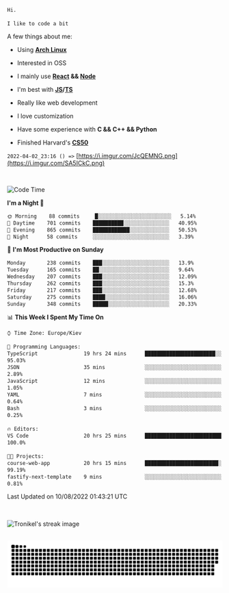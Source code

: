 ```
Hi.

I like to code a bit
```

A few things about me:

-   Using **[Arch Linux](https://archlinux.org/)**

-   Interested in OSS

-   I mainly use **[React](https://reactjs.org/) && [Node](https://nodejs.org/en/)**

-   I'm best with **[JS](https://www.javascript.com/)/[TS](https://www.typescriptlang.org/)**

-   Really like web development

-   I love customization

-   Have some experience with **C && C++ && Python**

-   Finished Harvard's **[CS50](https://cs50.harvard.edu)**

`2022-04-02_23:16 () =>` [https://i.imgur.com/JcQEMNG.png](https://i.imgur.com/SA5ICkC.png)

<br>

<!--START_SECTION:waka-->
![Code Time](http://img.shields.io/badge/Code%20Time-0%20secs-blue)

**I'm a Night 🦉** 

```text
🌞 Morning    88 commits     █░░░░░░░░░░░░░░░░░░░░░░░░   5.14% 
🌆 Daytime    701 commits    ██████████░░░░░░░░░░░░░░░   40.95% 
🌃 Evening    865 commits    ████████████░░░░░░░░░░░░░   50.53% 
🌙 Night      58 commits     ░░░░░░░░░░░░░░░░░░░░░░░░░   3.39%

```
📅 **I'm Most Productive on Sunday** 

```text
Monday       238 commits    ███░░░░░░░░░░░░░░░░░░░░░░   13.9% 
Tuesday      165 commits    ██░░░░░░░░░░░░░░░░░░░░░░░   9.64% 
Wednesday    207 commits    ███░░░░░░░░░░░░░░░░░░░░░░   12.09% 
Thursday     262 commits    ███░░░░░░░░░░░░░░░░░░░░░░   15.3% 
Friday       217 commits    ███░░░░░░░░░░░░░░░░░░░░░░   12.68% 
Saturday     275 commits    ████░░░░░░░░░░░░░░░░░░░░░   16.06% 
Sunday       348 commits    █████░░░░░░░░░░░░░░░░░░░░   20.33%

```


📊 **This Week I Spent My Time On** 

```text
⌚︎ Time Zone: Europe/Kiev

💬 Programming Languages: 
TypeScript               19 hrs 24 mins      ███████████████████████░░   95.03% 
JSON                     35 mins             ░░░░░░░░░░░░░░░░░░░░░░░░░   2.89% 
JavaScript               12 mins             ░░░░░░░░░░░░░░░░░░░░░░░░░   1.05% 
YAML                     7 mins              ░░░░░░░░░░░░░░░░░░░░░░░░░   0.64% 
Bash                     3 mins              ░░░░░░░░░░░░░░░░░░░░░░░░░   0.25%

🔥 Editors: 
VS Code                  20 hrs 25 mins      █████████████████████████   100.0%

🐱‍💻 Projects: 
course-web-app           20 hrs 15 mins      ████████████████████████░   99.19% 
fastify-next-template    9 mins              ░░░░░░░░░░░░░░░░░░░░░░░░░   0.81%

```


 Last Updated on 10/08/2022 01:43:21 UTC
<!--END_SECTION:waka-->

<br>

<p><img align="center" src="https://github-readme-streak-stats.herokuapp.com/?user=Tronikelis&theme=dark" alt="Tronikel's streak image" /></p>

<br>

<img title="" src="https://raw.githubusercontent.com/Tronikelis/Tronikelis/output/github-contribution-grid-snake.svg" alt="very cool snake thingey" data-align="left">
